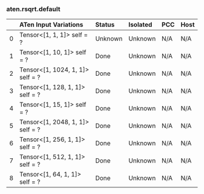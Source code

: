 ### aten.rsqrt.default
|    | ATen Input Variations            | Status   | Isolated   | PCC   | Host   |
|---:|:---------------------------------|:---------|:-----------|:------|:-------|
|  0 | Tensor<[1, 1, 1]> self = ?       | Unknown  | Unknown    | N/A   | N/A    |
|  1 | Tensor<[1, 10, 1]> self = ?      | Done     | Unknown    | N/A   | N/A    |
|  2 | Tensor<[1, 1024, 1, 1]> self = ? | Done     | Unknown    | N/A   | N/A    |
|  3 | Tensor<[1, 128, 1, 1]> self = ?  | Done     | Unknown    | N/A   | N/A    |
|  4 | Tensor<[1, 15, 1]> self = ?      | Done     | Unknown    | N/A   | N/A    |
|  5 | Tensor<[1, 2048, 1, 1]> self = ? | Done     | Unknown    | N/A   | N/A    |
|  6 | Tensor<[1, 256, 1, 1]> self = ?  | Done     | Unknown    | N/A   | N/A    |
|  7 | Tensor<[1, 512, 1, 1]> self = ?  | Done     | Unknown    | N/A   | N/A    |
|  8 | Tensor<[1, 64, 1, 1]> self = ?   | Done     | Unknown    | N/A   | N/A    |

